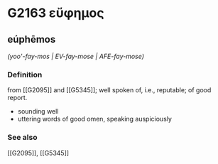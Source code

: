 # G2163 εὔφημος

## eúphēmos

_(yoo'-fay-mos | EV-fay-mose | AFE-fay-mose)_

### Definition

from [[G2095]] and [[G5345]]; well spoken of, i.e., reputable; of good report.

- sounding well
- uttering words of good omen, speaking auspiciously

### See also

[[G2095]], [[G5345]]

